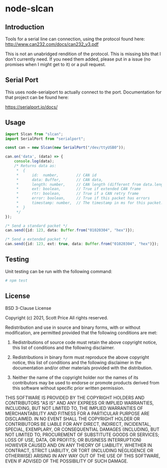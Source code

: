 # node-slcan

## Introduction

Tools for a serial line can connection, using the protocol found here:  
http://www.can232.com/docs/can232_v3.pdf

This is not an unabridged rendition of the protocol.  This is missing bits that I don't currently
need.  If you need them added, please put in a issue (no promises when I might get to it) or a pull
request.

## Serial Port

This uses node-serialport to actually connect to the port.  Documentation for that project can be
found here:

https://serialport.io/docs/

## Usage

~~~~~ts
import Slcan from "slcan";
import SerialPort from "serialport";

const can = new Slcan(new SerialPort("/dev/ttyUSB0"));

can.on('data', (data) => {
    console.log(data);
    /* Returns data as:
     *  {
     *      id:  number,        // CAN id
     *      data: Buffer,       // CAN data,
     *      length: number,     // CAN length (different from data.length),
     *      ext: boolean,       // True if extended CAN frame
     *      rtr: boolean,       // True if a CAN retry frame
     *      error: boolean,     // True if this packet has errors
     *      timestamp: number,  // The timestamp in ms for this packet.  Maxes out at 60,000 and rolls over.
     *  }
     */
});

/* Send a standard packet */
can.send({id: 123, data: Buffer.from("01020304", "hex")});

/* Send a extended packet */
can.send({id: 123, ext: true, data: Buffer.from("01020304", "hex")});

~~~~~

## Testing

Unit testing can be run with the following command:

~~~~~sh
# npm test
~~~~~

## License

BSD 3-Clause License

Copyright (c) 2021, Scott Price
All rights reserved.

Redistribution and use in source and binary forms, with or without
modification, are permitted provided that the following conditions are met:

1. Redistributions of source code must retain the above copyright notice, this
   list of conditions and the following disclaimer.

2. Redistributions in binary form must reproduce the above copyright notice,
   this list of conditions and the following disclaimer in the documentation
   and/or other materials provided with the distribution.

3. Neither the name of the copyright holder nor the names of its
   contributors may be used to endorse or promote products derived from
   this software without specific prior written permission.

THIS SOFTWARE IS PROVIDED BY THE COPYRIGHT HOLDERS AND CONTRIBUTORS "AS IS"
AND ANY EXPRESS OR IMPLIED WARRANTIES, INCLUDING, BUT NOT LIMITED TO, THE
IMPLIED WARRANTIES OF MERCHANTABILITY AND FITNESS FOR A PARTICULAR PURPOSE ARE
DISCLAIMED. IN NO EVENT SHALL THE COPYRIGHT HOLDER OR CONTRIBUTORS BE LIABLE
FOR ANY DIRECT, INDIRECT, INCIDENTAL, SPECIAL, EXEMPLARY, OR CONSEQUENTIAL
DAMAGES (INCLUDING, BUT NOT LIMITED TO, PROCUREMENT OF SUBSTITUTE GOODS OR
SERVICES; LOSS OF USE, DATA, OR PROFITS; OR BUSINESS INTERRUPTION) HOWEVER
CAUSED AND ON ANY THEORY OF LIABILITY, WHETHER IN CONTRACT, STRICT LIABILITY,
OR TORT (INCLUDING NEGLIGENCE OR OTHERWISE) ARISING IN ANY WAY OUT OF THE USE
OF THIS SOFTWARE, EVEN IF ADVISED OF THE POSSIBILITY OF SUCH DAMAGE.
